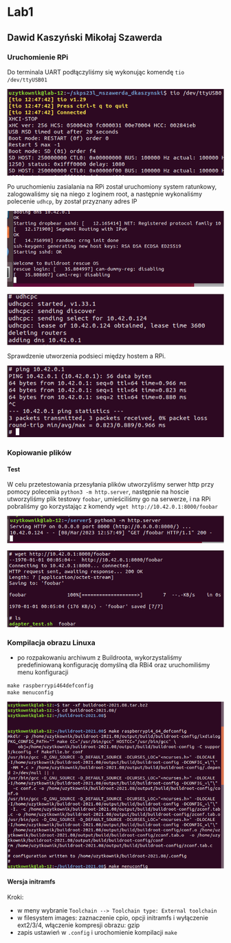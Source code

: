 # Lab1
## Dawid Kaszyński Mikołaj Szawerda

### Uruchomienie RPi

Do terminala UART podłączyliśmy się wykonując komendę `tio /dev/ttyUSB01`

![](img/connected.png)

Po uruchomieniu zasialania na RPi został uruchomiony system ratunkowy, zalogowaliśmy się na niego z loginem root, a następnie wykonaliśmy polecenie `udhcp`, by został przyznany adres IP

![](img/rescue_os.png)

![](img/udhcpc.png)

Sprawdzenie utworzenia podsieci między hostem a RPi.

![](img/ping_host.png)

### Kopiowanie plików

#### Test

W celu przetestowania przesyłania plików utworzyliśmy serwer http przy pomocy polecenia `python3 -m http.server`, następnie na hoscie utworzyliśmy plik testowy `foobar`, umieściliśmy go na serwerze, i na RPi pobraliśmy go korzystając z komendy `wget http://10.42.0.1:8000/foobar`

![](img/http.server.png)

![](img/wget.png)

### Kompilacja obrazu Linuxa

- po rozpakowaniu archiwum z Buildroota, wykorzystaliśmy predefiniowaną konfigurację domyślną dla RBi4 oraz uruchomiliśmy menu konfiguracji
```
make raspberrypi464defconfig
make menuconfig
```

![](img/make_menuconfig.png)

#### Wersja initramfs

Kroki:
- w meny wybranie `Toolchain --> Toolchain type: External toolchain`
- w filesystem images: zaznaczenie cpio, opcji initramfs i wyłączenie ext2/3/4, włączenie kompresji obrazu: gzip
- zapis ustawień w `.config` i urochomienie kompilacji `make`
